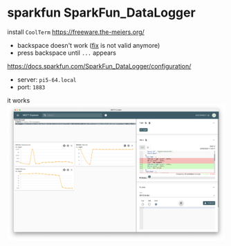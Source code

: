 # sparkfun SparkFun_DataLogger

install `CoolTerm` https://freeware.the-meiers.org/ 
* backspace doesn't work ([fix](https://learn.sparkfun.com/tutorials/terminal-basics/coolterm-windows-mac-linux#:~:text=If%20you%27re%20getting%20annoyed%20with%20not%20being%20able%20to%20use%20the%20backspace%2C%20turn%20on%20%27Handle%20Backspace%20Character%27%20under%20the%20Terminal%20tab%20under%20Options.) is not valid anymore)
* press backspace until `...` appears

https://docs.sparkfun.com/SparkFun_DataLogger/configuration/

* server: `pi5-64.local`
* port: `1883`

it works
![](assets/mqtt-working.png)
